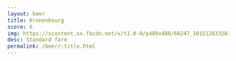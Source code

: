 ```yaml
---
layout: beer
title: Kronenbourg
score: 6
img: https://scontent.xx.fbcdn.net/v/t1.0-0/p480x480/60247_10151283328373745_1855333949_n.jpg?oh=9c8d294c58c6c57c0b1d81d517abff7b&oe=59145BF3
desc: Standard fare
permalink: /beer/:title.html
---
```

